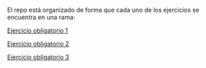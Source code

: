 El repo está organizado de forma que cada uno de los ejercicios se encuentra en una rama:

[Ejercicio obligatorio 1](https://github.com/jumufu84/Master_Modulo1_Layout/tree/ejercicio1)

[Ejercicio obligatorio 2](https://github.com/jumufu84/Master_Modulo1_Layout/tree/ejercicio2)

[Ejercicio obligatorio 3](https://github.com/jumufu84/Master_Modulo1_Layout/tree/ejercicio3)
